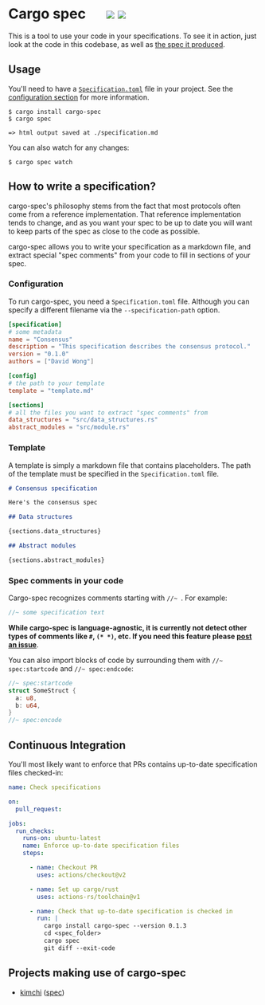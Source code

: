 # Cargo spec &emsp; ![](https://img.shields.io/github/workflow/status/mimoo/cargo-specification/CI/master) ![](https://img.shields.io/crates/v/cargo-spec.svg)

This is a tool to use your code in your specifications.
To see it in action, just look at the code in this codebase, as well as [the spec it produced](https://mimoo.github.io/cargo-specification/).

## Usage

You'll need to have a [`Specification.toml`](#configuration) file in your project. See the [configuration section](#configuration) for more information.

```console
$ cargo install cargo-spec
$ cargo spec

=> html output saved at ./specification.md
```

You can also watch for any changes:

```console
$ cargo spec watch
```

## How to write a specification?

cargo-spec's philosophy stems from the fact that most protocols  often come from a reference implementation. That reference implementation tends to change, and as you want your spec to be up to date you will want to keep parts of the spec as close to the code as possible.

cargo-spec allows you to write your specification as a markdown file, and extract special "spec comments" from your code to fill in sections of your spec.

### Configuration

To run cargo-spec, you need a `Specification.toml` file.
Although you can specify a different filename via the `--specification-path` option.

```toml
[specification]
# some metadata
name = "Consensus"
description = "This specification describes the consensus protocol."
version = "0.1.0"
authors = ["David Wong"]

[config]
# the path to your template
template = "template.md"

[sections]
# all the files you want to extract "spec comments" from
data_structures = "src/data_structures.rs"
abstract_modules = "src/module.rs"
```

### Template

A template is simply a markdown file that contains placeholders. The path of the template must be specified in the `Specification.toml` file.

```markdown
# Consensus specification

Here's the consensus spec

## Data structures

{sections.data_structures}

## Abstract modules

{sections.abstract_modules}
```

### Spec comments in your code

Cargo-spec recognizes comments starting with `//~ `. For example:

```rust
//~ some specification text
```

**While cargo-spec is language-agnostic, it is currently not detect other types of comments like `#`, `(* *)`, etc. If you need this feature please [post an issue](https://github.com/mimoo/cargo-specification/issues/new)**.

You can also import blocks of code by surrounding them with `//~ spec:startcode` and `//~ spec:endcode`:


```rust
//~ spec:startcode
struct SomeStruct {
  a: u8,
  b: u64,
}
//~ spec:encode
```

## Continuous Integration

You'll most likely want to enforce that PRs contains up-to-date specification files checked-in:

```yml
name: Check specifications

on:
  pull_request:

jobs:
  run_checks:
    runs-on: ubuntu-latest
    name: Enforce up-to-date specification files
    steps:

      - name: Checkout PR
        uses: actions/checkout@v2

      - name: Set up cargo/rust
        uses: actions-rs/toolchain@v1

      - name: Check that up-to-date specification is checked in
        run: |
          cargo install cargo-spec --version 0.1.3
          cd <spec_folder>
          cargo spec
          git diff --exit-code
```

## Projects making use of cargo-spec

* [kimchi](https://github.com/o1-labs/proof-systems/blob/master/book/specifications/README.md) ([spec](https://o1-labs.github.io/proof-systems/specs/kimchi.html))
